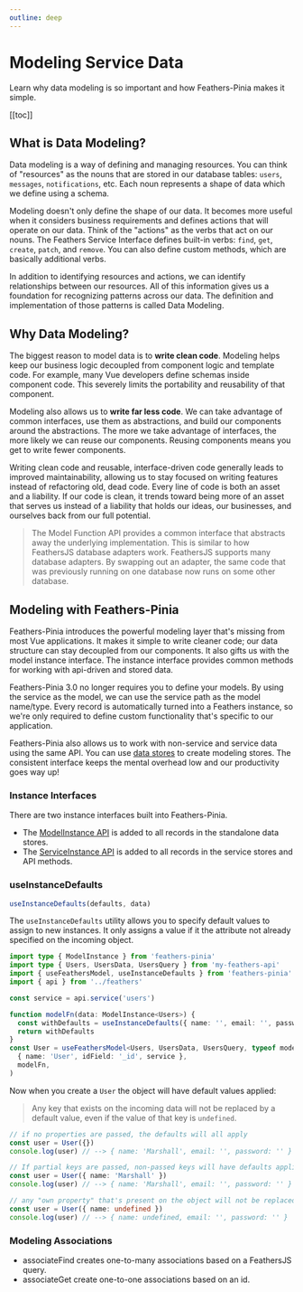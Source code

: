 ```yaml
---
outline: deep
---
```


<script setup>
import Badge from '../components/Badge.vue'
import BlockQuote from '../components/BlockQuote.vue'
</script>

# Modeling Service Data

Learn why data modeling is so important and how Feathers-Pinia makes it simple.

[[toc]]

## What is Data Modeling?

Data modeling is a way of defining and managing resources. You can think of "resources" as the nouns that are stored in
our database tables: `users`, `messages`, `notifications`, etc. Each noun represents a shape of data which we define
using a schema.

Modeling doesn't only define the shape of our data. It becomes more useful when it considers business requirements and
defines actions that will operate on our data. Think of the "actions" as the verbs that act on our nouns. The Feathers
Service Interface defines built-in verbs: `find`, `get`, `create`, `patch`, and `remove`. You can also define custom
methods, which are basically additional verbs.

In addition to identifying resources and actions, we can identify relationships between our resources. All of this
information gives us a foundation for recognizing patterns across our data. The definition and implementation of those
patterns is called Data Modeling.

## Why Data Modeling?

The biggest reason to model data is to **write clean code**. Modeling helps keep our business logic decoupled from
component logic and template code. For example, many Vue developers define schemas inside component code. This severely
limits the portability and reusability of that component.

Modeling also allows us to **write far less code**. We can take advantage of common interfaces, use them as abstractions,
and build our components around the abstractions. The more we take advantage of interfaces, the more likely we can reuse
our components. Reusing components means you get to write fewer components.

Writing clean code and reusable, interface-driven code generally leads to improved maintainability, allowing us to stay
focused on writing features instead of refactoring old, dead code. Every line of code is both an asset and a liability.
If our code is clean, it trends toward being more of an asset that serves us instead of a liability that holds our
ideas, our businesses, and ourselves back from our full potential.

<BlockQuote label="The Power of Interfaces">

The Model Function API provides a common interface that abstracts away the underlying implementation. This is similar
to how FeathersJS database adapters work. FeathersJS supports many database adapters. By swapping out an adapter, the
same code that was previously running on one database now runs on some other database.

</BlockQuote>

## Modeling with Feathers-Pinia

Feathers-Pinia introduces the powerful modeling layer that's missing from most Vue applications. It makes it simple to
write cleaner code; our data structure can stay decoupled from our components. It also gifts us with the model instance
interface. The instance interface provides common methods for working with api-driven and stored data.

Feathers-Pinia 3.0 no longer requires you to define your models. By using the service as the model, we can use the
service path as the model name/type. Every record is automatically turned into a Feathers instance, so we're only
required to define custom functionality that's specific to our application.

Feathers-Pinia also allows us to work with non-service and service data using the same API. You can use
[data stores](/data-stores/) to create modeling stores. The consistent interface keeps the mental overhead low
and our productivity goes way up!

### Instance Interfaces

There are two instance interfaces built into Feathers-Pinia.

- The [ModelInstance API](/data-stores/instances) is added to all records in the standalone data stores.
- The [ServiceInstance API](/services/instances) is added to all records in the service stores and API methods.

### useInstanceDefaults

```ts
useInstanceDefaults(defaults, data)
```

The `useInstanceDefaults` utility allows you to specify default values to assign to new instances. It
only assigns a value if it the attribute not already specified on the incoming object.

```ts
import type { ModelInstance } from 'feathers-pinia'
import type { Users, UsersData, UsersQuery } from 'my-feathers-api'
import { useFeathersModel, useInstanceDefaults } from 'feathers-pinia'
import { api } from '../feathers'

const service = api.service('users')

function modelFn(data: ModelInstance<Users>) {
  const withDefaults = useInstanceDefaults({ name: '', email: '', password: '' }, data)
  return withDefaults
}
const User = useFeathersModel<Users, UsersData, UsersQuery, typeof modelFn>(
  { name: 'User', idField: '_id', service },
  modelFn,
)
```

Now when you create a `User` the object will have default values applied:

<BlockQuote label="note" type="warning">

Any key that exists on the incoming data will not be replaced by a default value, even if the value of that key is
`undefined`.

</BlockQuote>

```ts
// if no properties are passed, the defaults will all apply
const user = User({})
console.log(user) // --> { name: 'Marshall', email: '', password: '' }

// If partial keys are passed, non-passed keys will have defaults applied.
const user = User({ name: 'Marshall' })
console.log(user) // --> { name: 'Marshall', email: '', password: '' }

// any "own property" that's present on the object will not be replaced by a default value, even `undefined` values.
const user = User({ name: undefined })
console.log(user) // --> { name: undefined, email: '', password: '' }
```

### Modeling Associations

- associateFind creates one-to-many associations based on a FeathersJS query.
- associateGet create one-to-one associations based on an id.
